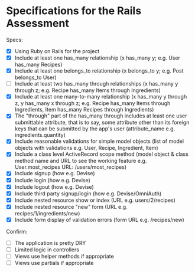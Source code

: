 # Specifications for the Rails Assessment

Specs:
- [x] Using Ruby on Rails for the project
- [x] Include at least one has_many relationship (x has_many y; e.g. User has_many Recipes) <!--- a User has_many Lists ---> 
- [x] Include at least one belongs_to relationship (x belongs_to y; e.g. Post belongs_to User) <!--- a List belongs_to a User ---> 
- [ ] Include at least two has_many through relationships (x has_many y through z; e.g. Recipe has_many Items through Ingredients) <!--- (1) a Recipe has many Items through RecipeItems (2) a Recipe has_many Lists through List_Recipes ---> 
- [x] Include at least one many-to-many relationship (x has_many y through z, y has_many x through z; e.g. Recipe has_many Items through Ingredients, Item has_many Recipes through Ingredients) <!--- a Recipe has many Lists through ListRecipes and a List has many Recipes through ListRecipes ---> 
- [x] The "through" part of the has_many through includes at least one user submittable attribute, that is to say, some attribute other than its foreign keys that can be submitted by the app's user (attribute_name e.g. ingredients.quantity) <!--- a List has many Items through AdditionalItems and the AdditionalItem class has a user submittable attribute of quantity which is submitted via the lists#create action ---> 
- [x] Include reasonable validations for simple model objects (list of model objects with validations e.g. User, Recipe, Ingredient, Item) <!--- and ---> 
- [x] Include a class level ActiveRecord scope method (model object & class method name and URL to see the working feature e.g. User.most_recipes URL: /users/most_recipes) <!--- the url /recipes/most_popular calls Recipe.order(popularity: :desc).first to show the recipe that is a part of the most lists ---> 
- [x] Include signup (how e.g. Devise) <!--- available via URL: /users/new ---> 
- [x] Include login (how e.g. Devise) <!--- available via URL: /login ---> 
- [x] Include logout (how e.g. Devise) <!--- available via link at bottom of all pages when logged in ---> 
- [x] Include third party signup/login (how e.g. Devise/OmniAuth) <!--- users can login with facebook from the login or new user page ---> 
- [x] Include nested resource show or index (URL e.g. users/2/recipes) <!--- lists are nested under users ---> 
- [x] Include nested resource "new" form (URL e.g. recipes/1/ingredients/new) <!--- lists has a new form ---> 
- [x] Include form display of validation errors (form URL e.g. /recipes/new) <!--- new lists, recipes, and user login display errors ---> 

Confirm:
- [ ] The application is pretty DRY
- [ ] Limited logic in controllers
- [ ] Views use helper methods if appropriate
- [ ] Views use partials if appropriate
